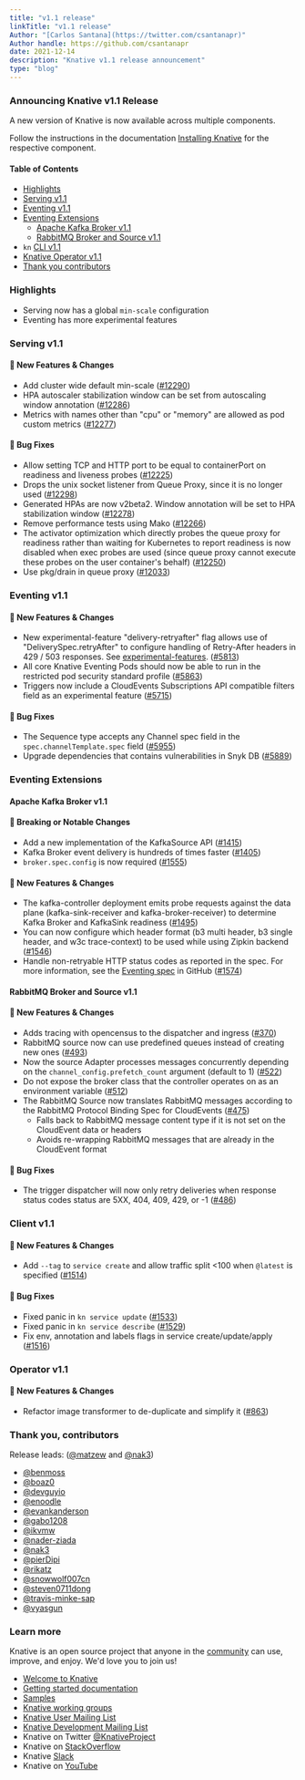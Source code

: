 ```yaml
---
title: "v1.1 release"
linkTitle: "v1.1 release"
Author: "[Carlos Santana](https://twitter.com/csantanapr)"
Author handle: https://github.com/csantanapr
date: 2021-12-14
description: "Knative v1.1 release announcement"
type: "blog"
---
```



### Announcing Knative v1.1 Release

A new version of Knative is now available across multiple components.

Follow the instructions in the documentation
[Installing Knative](https://knative.dev/docs/install/) for the respective component.

#### Table of Contents
- [Highlights](#highlights)
- [Serving v1.1](#serving-v11)
- [Eventing v1.1](#eventing-v11)
- [Eventing Extensions](#eventing-extensions)
    - [Apache Kafka Broker v1.1](#apache-kafka-broker-v11)
    - [RabbitMQ Broker and Source v1.1](#rabbitmq-broker-and-source-v11)
- `kn` [CLI v1.1](#client-v11)
- [Knative Operator v1.1](#operator-v11)
- [Thank you contributors](#thank-you-contributors)


### Highlights

- Serving now has a global `min-scale` configuration
- Eventing has more experimental features


### Serving v1.1

<!-- Original notes are here: https://github.com/knative/serving/releases/tag/knative-v1.1.0 -->

#### 💫 New Features & Changes

- Add cluster wide default min-scale ([#12290](https://github.com/knative/serving/pull/12290))
- HPA autoscaler stabilization window can be set from autoscaling window annotation ([#12286](https://github.com/knative/serving/pull/12286))
- Metrics with names other than "cpu" or "memory" are allowed as pod custom metrics ([#12277](https://github.com/knative/serving/pull/12277))

#### 🐞 Bug Fixes

- Allow setting TCP and HTTP port to be equal to containerPort on readiness and liveness probes ([#12225](https://github.com/knative/serving/pull/12225))
- Drops the unix socket listener from Queue Proxy, since it is no longer used ([#12298](https://github.com/knative/serving/pull/12298))
- Generated HPAs are now v2beta2. Window annotation will be set to HPA stabilization window ([#12278](https://github.com/knative/serving/pull/12278))
- Remove performance tests using Mako ([#12266](https://github.com/knative/serving/pull/12266))
- The activator optimization which directly probes the queue proxy for readiness rather than waiting for Kubernetes to report readiness is now disabled when exec probes are used (since queue proxy cannot execute these probes on the user container's behalf) ([#12250](https://github.com/knative/serving/pull/12250))
- Use pkg/drain in queue proxy ([#12033](https://github.com/knative/serving/pull/12033))

### Eventing v1.1

<!-- Original notes are here: https://github.com/knative/eventing/releases/tag/knative-v1.1.0 -->

#### 💫 New Features & Changes

- New experimental-feature "delivery-retryafter" flag allows use of "DeliverySpec.retryAfter" to configure handling of Retry-After headers in 429 / 503 responses. See [experimental-features](https://knative.dev/development/eventing/experimental-features/delivery-retryafter.md). ([#5813](https://github.com/knative/eventing/pull/5813))
- All core Knative Eventing Pods should now be able to run in the restricted pod security standard profile ([#5863](https://github.com/knative/eventing/pull/5863))
- Triggers now include a CloudEvents Subscriptions API compatible filters field as an experimental feature ([#5715](https://github.com/knative/eventing/pull/5715))

#### 🐞 Bug Fixes

- The Sequence type accepts any Channel spec field in the `spec.channelTemplate.spec` field ([#5955](https://github.com/knative/eventing/pull/5955))
- Upgrade dependencies that contains vulnerabilities in Snyk DB ([#5889](https://github.com/knative/eventing/pull/5889))

### Eventing Extensions

#### Apache Kafka Broker v1.1

<!-- Original notes are here: https://github.com/knative-sandbox/eventing-kafka-broker/releases/tag/knative-v1.1.0 -->

#### 🚨 Breaking or Notable Changes

- Add a new implementation of the KafkaSource API ([#1415](https://github.com/knative-sandbox/eventing-kafka-broker/pull/1415))
- Kafka Broker event delivery is hundreds of times faster ([#1405](https://github.com/knative-sandbox/eventing-kafka-broker/pull/1405))
- `broker.spec.config` is now required ([#1555](https://github.com/knative-sandbox/eventing-kafka-broker/pull/1555))

#### 💫 New Features & Changes

- The kafka-controller deployment emits probe requests against the data plane (kafka-sink-receiver and kafka-broker-receiver) to determine Kafka Broker and KafkaSink readiness ([#1495](https://github.com/knative-sandbox/eventing-kafka-broker/pull/1495))
- You can now configure which header format (b3 multi header, b3 single header, and w3c trace-context) to be used while using Zipkin backend ([#1546](https://github.com/knative-sandbox/eventing-kafka-broker/pull/1546))
- Handle non-retryable HTTP status codes as reported in the spec.
For more information, see the [Eventing spec](https://github.com/knative/specs/blob/c348f501de9eb998b4fd010c54d9127033ee41be/specs/eventing/data-plane.md#event-acknowledgement-and-delivery-retry) in GitHub ([#1574](https://github.com/knative-sandbox/eventing-kafka-broker/pull/1574))


#### RabbitMQ Broker and Source v1.1

<!-- Original notes are here: https://github.com/knative-sandbox/eventing-rabbitmq/releases/tag/knative-v1.1.0 -->


#### 💫 New Features & Changes

- Adds tracing with opencensus to the dispatcher and ingress ([#370](https://github.com/knative-sandbox/eventing-rabbitmq/pull/370))
- RabbitMQ source now can use predefined queues instead of creating new ones ([#493](https://github.com/knative-sandbox/eventing-rabbitmq/pull/493))
- Now the source Adapter processes messages concurrently depending on the `channel_config.prefetch_count` argument (default to 1) ([#522](https://github.com/knative-sandbox/eventing-rabbitmq/pull/522))
- Do not expose the broker class that the controller operates on as an environment variable ([#512](https://github.com/knative-sandbox/eventing-rabbitmq/pull/512))
- The RabbitMQ Source now translates RabbitMQ messages according to the RabbitMQ Protocol Binding Spec for CloudEvents ([#475](https://github.com/knative-sandbox/eventing-rabbitmq/pull/475))
    - Falls back to RabbitMQ message content type if it is not set on the CloudEvent data or headers
    - Avoids re-wrapping RabbitMQ messages that are already in the CloudEvent format

#### 🐞 Bug Fixes

- The trigger dispatcher will now only retry deliveries when response status codes status are 5XX, 404, 409, 429, or -1 ([#486](https://github.com/knative-sandbox/eventing-rabbitmq/pull/486))

### Client v1.1

<!-- Original notes are here: https://github.com/knative/client/blob/main/CHANGELOG.adoc#v110-2021-12-14 -->

#### 💫 New Features & Changes

- Add `--tag` to `service create` and allow traffic split <100 when `@latest` is specified ([#1514](https://github.com/knative/client/pull/1514))

#### 🐞 Bug Fixes

- Fixed panic in `kn service update` ([#1533](https://github.com/knative/client/pull/1533))
- Fixed panic in `kn service describe` ([#1529](https://github.com/knative/client/pull/1529))
- Fix env, annotation and labels flags in service create/update/apply ([#1516](https://github.com/knative/client/pull/1516))

### Operator v1.1

<!-- Original notes are here: https://github.com/knative/operator/releases/tag/knative-v1.1.0   -->

#### 💫 New Features & Changes

- Refactor image transformer to de-duplicate and simplify it ([#863](https://github.com/knative/operator/pull/863))

### Thank you, contributors

Release leads: ([@matzew](https://github.com/matzew) and [@nak3](https://github.com/nak3))

- [@benmoss](https://github.com/benmoss)
- [@boaz0](https://github.com/boaz0)
- [@devguyio](https://github.com/devguyio)
- [@enoodle](https://github.com/enoodle)
- [@evankanderson](https://github.com/evankanderson)
- [@gabo1208](https://github.com/gabo1208)
- [@ikvmw](https://github.com/ikvmw)
- [@nader-ziada](https://github.com/nader-ziada)
- [@nak3](https://github.com/nak3)
- [@pierDipi](https://github.com/pierDipi)
- [@rikatz](https://github.com/rikatz)
- [@snowwolf007cn](https://github.com/snowwolf007cn)
- [@steven0711dong](https://github.com/steven0711dong)
- [@travis-minke-sap](https://github.com/travis-minke-sap)
- [@vyasgun](https://github.com/vyasgun)



### Learn more

Knative is an open source project that anyone in the [community](https://knative.dev/docs/community/) can use, improve, and enjoy. We'd love you to join us!

- [Welcome to Knative](https://knative.dev/docs)
- [Getting started documentation](https://knative.dev/docs/getting-started)
- [Samples](https://knative.dev/docs/samples)
- [Knative working groups](https://github.com/knative/community/blob/main/working-groups/WORKING-GROUPS.md)
- [Knative User Mailing List](https://groups.google.com/forum/#!forum/knative-users)
- [Knative Development Mailing List](https://groups.google.com/forum/#!forum/knative-dev)
- Knative on Twitter [@KnativeProject](https://twitter.com/KnativeProject)
- Knative on [StackOverflow](https://stackoverflow.com/questions/tagged/knative)
- Knative [Slack](https://slack.knative.dev)
- Knative on [YouTube](https://www.youtube.com/channel/UCq7cipu-A1UHOkZ9fls1N8A)
